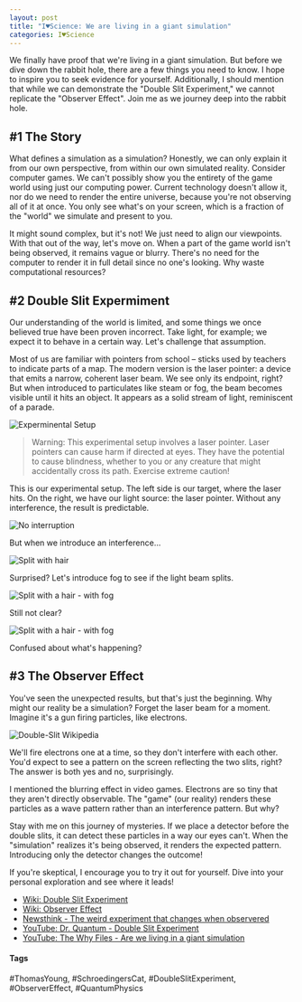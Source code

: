```yaml
---
layout: post
title: "I♥Science: We are living in a giant simulation"
categories: I♥Science
---
```


We finally have proof that we're living in a giant simulation. But before we dive down the rabbit hole, there are a few things you need to know. I hope to inspire you to seek evidence for yourself. Additionally, I should mention that while we can demonstrate the "Double Slit Experiment," we cannot replicate the "Observer Effect". Join me as we journey deep into the rabbit hole.

## #1 The Story
What defines a simulation as a simulation? Honestly, we can only explain it from our own perspective, from within our own simulated reality. Consider computer games. We can't possibly show you the entirety of the game world using just our computing power. Current technology doesn't allow it, nor do we need to render the entire universe, because you're not observing all of it at once. You only see what's on your screen, which is a fraction of the "world" we simulate and present to you.

It might sound complex, but it's not! We just need to align our viewpoints. With that out of the way, let's move on. When a part of the game world isn't being observed, it remains vague or blurry. There's no need for the computer to render it in full detail since no one's looking. Why waste computational resources?


## #2 Double Slit Expermiment

Our understanding of the world is limited, and some things we once believed true have been proven incorrect. Take light, for example; we expect it to behave in a certain way. Let's challenge that assumption.

Most of us are familiar with pointers from school – sticks used by teachers to indicate parts of a map. The modern version is the laser pointer: a device that emits a narrow, coherent laser beam. We see only its endpoint, right? But when introduced to particulates like steam or fog, the beam becomes visible until it hits an object. It appears as a solid stream of light, reminiscent of a parade.


![Experminental Setup](/assets/pix/DSE_ExpSetup.JPG)


> Warning: This experimental setup involves a laser pointer. Laser pointers can cause harm if directed at eyes. They have the potential to cause blindness, whether to you or any creature that might accidentally cross its path. Exercise extreme caution!

This is our experimental setup. The left side is our target, where the laser hits. On the right, we have our light source: the laser pointer. Without any interference, the result is predictable.

![No interruption](/assets/pix/DSE_NoInt.JPG)

But when we introduce an interference...

![Split with hair](/assets/pix/DSE_LightWave01.JPG)

Surprised? Let's introduce fog to see if the light beam splits.

![Split with a hair - with fog](/assets/pix/DSE_LightWave_02_fog.JPG)

Still not clear?

![Split with a hair - with fog](/assets/pix/DSE_LightWave_03_fog.JPG)

Confused about what's happening?

## #3 The Observer Effect

You've seen the unexpected results, but that's just the beginning. Why might our reality be a simulation? Forget the laser beam for a moment. Imagine it's a gun firing particles, like electrons.

![Double-Slit Wikipedia](https://en.wikipedia.org/wiki/Double-slit_experiment#/media/File:Double-slit.svg)

We'll fire electrons one at a time, so they don't interfere with each other. You'd expect to see a pattern on the screen reflecting the two slits, right? The answer is both yes and no, surprisingly.

I mentioned the blurring effect in video games. Electrons are so tiny that they aren't directly observable. The "game" (our reality) renders these particles as a wave pattern rather than an interference pattern. But why?

Stay with me on this journey of mysteries. If we place a detector before the double slits, it can detect these particles in a way our eyes can't. When the "simulation" realizes it's being observed, it renders the expected pattern. Introducing only the detector changes the outcome!

If you're skeptical, I encourage you to try it out for yourself. Dive into your personal exploration and see where it leads!

- [Wiki: Double Slit Experiment](https://en.wikipedia.org/wiki/Double-slit_experiment)  
- [Wiki: Observer Effect](https://en.wikipedia.org/wiki/Observer_effect_(physics))
- [Newsthink - The weird experiment that changes when observered](https://www.youtube.com/watch?v=5kfGRO6msQw)
- [YouTube: Dr. Quantum - Double Slit Experiment](https://www.youtube.com/watch?v=NvzSLByrw4Q&pp=ygUTZHIgcXVhbnR1bSBvYnNlcnZlcg%3D%3D)
- [YouTube: The Why Files - Are we living in a giant simulation](https://www.youtube.com/watch?v=4wMhXxZ1zNM&t=1124s&pp=ygUYdGhlIHdoeSBmaWxlcyBzaW11bGF0aW9u)


#### Tags
#ThomasYoung, #SchroedingersCat, #DoubleSlitExperiment, #ObserverEffect, #QuantumPhysics